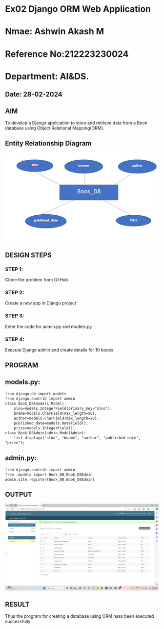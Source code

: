 # Ex02 Django ORM Web Application
# Nmae: Ashwin Akash M
# Reference No:212223230024
# Department: AI&DS.
## Date: 28-02-2024
## AIM
To develop a Django application to store and retrieve data from a Book database using Object Relational Mapping(ORM).

## Entity Relationship Diagram
![Alt text](web2.jpg)


## DESIGN STEPS

### STEP 1:
Clone the problem from GitHub

### STEP 2:
Create a new app in Django project

### STEP 3:
Enter the code for admin.py and models.py

### STEP 4:
Execute Django admin and create details for 10 books

## PROGRAM
## models.py:
```
from django.db import models
from django.contrib import admin
class Book_DB(models.Model):
    slno=models.IntegerField(primary_key="slno");
    bname=models.CharField(max_length=50);
    author=models.CharField(max_length=20);
    published_date=models.DateField();
    prize=models.IntegerField();
class Book_DBAdmin(admin.ModelAdmin):
	list_display=("slno", "bname", "author", "published_date", "prize");
```
## admin.py:
```
from django.contrib import admin
from .models import Book_DB,Book_DBAdmin
admin.site.register(Book_DB,Book_DBAdmin)
```

## OUTPUT
![Alt text](Web1.png)



## RESULT
Thus the program for creating a database using ORM hass been executed successfully
